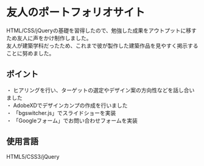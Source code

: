 # 友人のポートフォリオサイト
HTML/CSS/jQueryの基礎を習得したので、勉強した成果をアウトプットに移すため友人に声をかけ制作しました。  
友人が建築学科だったため、これまで彼が製作した建築作品を見やすく掲示することに努めました。
## ポイント
・ ヒアリングを行い、ターゲットの選定やデザイン案の方向性などを話し合いました  
・ AdobeXDでデザインカンプの作成を行いました  
・ 「bgswitcher.js」でスライドショーを実装  
・ 「Googleフォーム」でお問い合わせフォームを実装  
## 使用言語
HTML5/CSS3/jQuery

